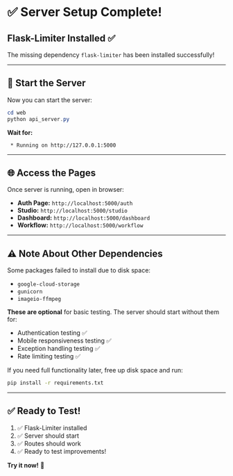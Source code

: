 # ✅ Server Setup Complete!

## Flask-Limiter Installed ✅

The missing dependency `flask-limiter` has been installed successfully!

---

## 🚀 Start the Server

Now you can start the server:

```powershell
cd web
python api_server.py
```

**Wait for:**
```
 * Running on http://127.0.0.1:5000
```

---

## 🌐 Access the Pages

Once server is running, open in browser:

- **Auth Page:** `http://localhost:5000/auth`
- **Studio:** `http://localhost:5000/studio`
- **Dashboard:** `http://localhost:5000/dashboard`
- **Workflow:** `http://localhost:5000/workflow`

---

## ⚠️ Note About Other Dependencies

Some packages failed to install due to disk space:
- `google-cloud-storage`
- `gunicorn`
- `imageio-ffmpeg`

**These are optional** for basic testing. The server should start without them for:
- Authentication testing ✅
- Mobile responsiveness testing ✅
- Exception handling testing ✅
- Rate limiting testing ✅

If you need full functionality later, free up disk space and run:
```bash
pip install -r requirements.txt
```

---

## ✅ Ready to Test!

1. ✅ Flask-Limiter installed
2. ✅ Server should start
3. ✅ Routes should work
4. ✅ Ready to test improvements!

**Try it now!** 🚀


